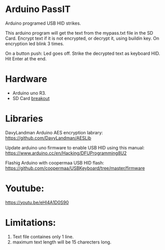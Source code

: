 # Arduino PassIT
Arduino programed USB HID strikes.

This arduino program will get the text from the mypass.txt file in the SD Card.
Encrypt text if it is not encrypted, or decrypt it, using buildin key.
On encryption led blink 3 times.

On a button push:
Led goes off.
Strike the decrypted text as keyboard HID.
Hit Enter at the end.

# Hardware
* Arduino uno R3.
* SD Card [breakout](https://www.sparkfun.com/products/12941)

# Libraries
DavyLandman Arduino AES encryption labrary:
https://github.com/DavyLandman/AESLib

Update arduino uno firmware to enable USB HID using this manual:
https://www.arduino.cc/en/Hacking/DFUProgramming8U2

Flashig Arduino with coopermaa USB HID flash:
https://github.com/coopermaa/USBKeyboard/tree/master/firmware

# Youtube:
https://youtu.be/eHl4A1D0S90

# Limitations:
1. Text file containes only 1 line.
2. maximum text length will be 15 charecters long.
